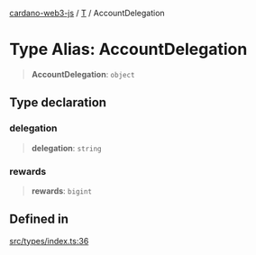 [cardano-web3-js](../../../index.md) / [T](../index.md) / AccountDelegation

# Type Alias: AccountDelegation

> **AccountDelegation**: `object`

## Type declaration

### delegation

> **delegation**: `string`

### rewards

> **rewards**: `bigint`

## Defined in

[src/types/index.ts:36](https://github.com/xray-network/cardano-web3-js/blob/0efa60054f9e70c553f4bc789b93f1afba32576f/src/types/index.ts#L36)
